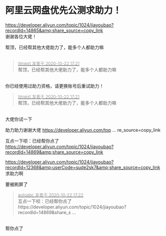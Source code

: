 # 阿里云网盘优先公测求助力！


https://developer.aliyun.com/topic/1024/jiayoubao?recordId=14865&amp;share_source=copy_link<br />
谢谢各位大佬！<img id="aimg_ufSf1" onclick="zoom(this, this.src, 0, 0, 0)" class="zoom" src="https://cdn.jsdelivr.net/gh/hishis/forum-master/public/images/patch.gif" onmouseover="img_onmouseoverfunc(this)" onload="thumbImg(this)" border="0" alt="" />

帮顶，已经帮其他大佬助力了，能多个人都助力嘛<br />
<br />
<img src="static/image/smiley/default/lol.gif" smilieid="12" border="0" alt="" /><img src="static/image/smiley/default/lol.gif" smilieid="12" border="0" alt="" /><img src="static/image/smiley/default/lol.gif" smilieid="12" border="0" alt="" />

<div class="quote"><blockquote><font size="2"><a href="https://www.hostloc.com/forum.php?mod=redirect&amp;goto=findpost&amp;pid=9336866&amp;ptid=757232" target="_blank"><font color="#999999">llmwxt 发表于 2020-10-22 17:21</font></a></font><br />
帮顶，已经帮其他大佬助力了，能多个人都助力嘛</blockquote></div><br />
你已经使用过助力资格，请更换账号后重试助力！

<div class="quote"><blockquote><font size="2"><a href="https://www.hostloc.com/forum.php?mod=redirect&amp;goto=findpost&amp;pid=9336866&amp;ptid=757232" target="_blank"><font color="#999999">llmwxt 发表于 2020-10-22 17:21</font></a></font><br />
帮顶，已经帮其他大佬助力了，能多个人都助力嘛</blockquote></div><br />
大佬你试一下<img id="aimg_PaInV" onclick="zoom(this, this.src, 0, 0, 0)" class="zoom" src="https://cdn.jsdelivr.net/gh/hishis/forum-master/public/images/patch.gif" onmouseover="img_onmouseoverfunc(this)" onload="thumbImg(this)" border="0" alt="" />

助力助力谢谢大佬 <a href="https://developer.aliyun.com/topic/1024/jiayoubao?recordId=10426&amp;share_source=copy_link" target="_blank">https://developer.aliyun.com/top ... re_source=copy_link</a>

互点一下呗：已经帮你点了<img src="static/image/smiley/default/lol.gif" smilieid="12" border="0" alt="" />https://developer.aliyun.com/topic/1024/jiayoubao?recordId=14869&amp;share_source=copy_link

<a href="https://developer.aliyun.com/topic/1024/jiayoubao?recordId=12368&amp;userCode=sude2sk7&amp;share_source=copy_link" target="_blank">https://developer.aliyun.com/topic/1024/jiayoubao?recordId=12368&amp;userCode=sude2sk7&amp;share_source=copy_link</a><br />
求助力啊

要被刷屏了

<div class="quote"><blockquote><font size="2"><a href="https://www.hostloc.com/forum.php?mod=redirect&amp;goto=findpost&amp;pid=9336882&amp;ptid=757232" target="_blank"><font color="#999999">autoabc 发表于 2020-10-22 17:22</font></a></font><br />
互点一下呗：已经帮你点了https://developer.aliyun.com/topic/1024/jiayoubao?recordId=14869&amp;share_s ...</blockquote></div><br />
帮你点了<img id="aimg_QKLfT" onclick="zoom(this, this.src, 0, 0, 0)" class="zoom" src="https://cdn.jsdelivr.net/gh/hishis/forum-master/public/images/patch.gif" onmouseover="img_onmouseoverfunc(this)" onload="thumbImg(this)" border="0" alt="" />
